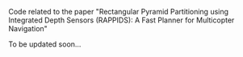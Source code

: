 Code related to the paper "Rectangular Pyramid Partitioning using Integrated Depth Sensors (RAPPIDS): A Fast Planner for Multicopter Navigation"

To be updated soon...
